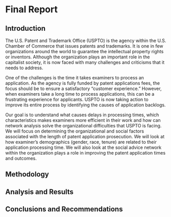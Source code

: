 Final Report
================

## Introduction

The U.S. Patent and Trademark Office (USPTO) is the agency within the
U.S. Chamber of Commerce that issues patents and trademarks. It is one
in few organizations around the world to guarantee the intellectual
property rights or inventors. Although the organization plays an
important role in the capitalist society, it is now faced with many
challenges and criticisms that it needs to address.

One of the challenges is the time it takes examiners to process an
application. As the agency is fully funded by patent applications fees,
the focus should be to ensure a satisfactory “customer experience.”
However, when examiners take a long time to process applications, this
can be a frustrating experience for applicants. USPTO is now taking
action to improve its entire process by identifying the causes of
application backlogs.

Our goal is to understand what causes delays in processing times, which
characteristics makes examiners more efficient in their work and how can
network analysis solve the organizational difficulties that USPTO is
facing. We will focus on determining the organizational and social
factors associated with the length of patent application prosecution. We
will look at how examiner’s demographics (gender, race, tenure) are
related to their application processing time. We will also look at the
social advice network within the organization plays a role in improving
the patent application times and outcomes.

## Methodology

## Analysis and Results

## Conclusions and Recommendations
